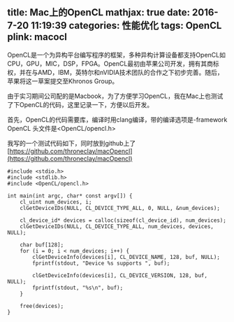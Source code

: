 title: Mac上的OpenCL
mathjax: true
date: 2016-7-20 11:19:39
categories: 性能优化
tags: OpenCL
plink: macocl
---

OpenCL是一个为异构平台编写程序的框架，多种异构计算设备都支持OpenCL如CPU，GPU，MIC，DSP，FPGA。OpenCL最初由苹果公司开发，拥有其商标权，并在与AMD，IBM，英特尔和nVIDIA技术团队的合作之下初步完善。随后，苹果将这一草案提交至Khronos Group。

由于实习期间公司配的是Macbook，为了方便学习OpenCL，我在Mac上也测试了下OpenCL的代码，这里记录一下，方便以后开发。

首先，OpenCL的代码需要库，编译时用clang编译，带的编译选项是-framework OpenCL
头文件是<OpenCL/opencl.h>

我写的一个测试代码如下，同时放到github上了[https://github.com/throneclay/macOpencl](https://github.com/throneclay/macOpencl)
```
#include <stdio.h>
#include <stdlib.h>
#include <OpenCL/opencl.h>

int main(int argc, char* const argv[]) {
    cl_uint num_devices, i;
    clGetDeviceIDs(NULL, CL_DEVICE_TYPE_ALL, 0, NULL, &num_devices);

    cl_device_id* devices = calloc(sizeof(cl_device_id), num_devices);
    clGetDeviceIDs(NULL, CL_DEVICE_TYPE_ALL, num_devices, devices, NULL);

    char buf[128];
    for (i = 0; i < num_devices; i++) {
        clGetDeviceInfo(devices[i], CL_DEVICE_NAME, 128, buf, NULL);
        fprintf(stdout, "Device %s supports ", buf);

        clGetDeviceInfo(devices[i], CL_DEVICE_VERSION, 128, buf, NULL);
        fprintf(stdout, "%s\n", buf);
    }

    free(devices);
}
```
